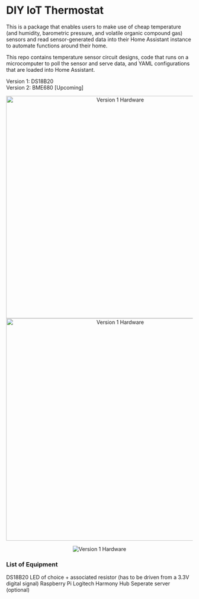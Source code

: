 # DIY IoT Thermostat

This is a package that enables users to make use of cheap temperature (and humidity, barometric pressure, and volatile organic compound gas) sensors and read sensor-generated data into their Home Assistant instance to automate functions around their home.

This repo contains temperature sensor circuit designs, code that runs on a microcomputer to poll the sensor and serve data, and YAML configurations that are loaded into Home Assistant.

Version 1: DS18B20  
Version 2: BME680 [Upcoming]

<p align="center">
  <img src="https://i.ibb.co/tLtbWQL/IMG-20200719-163154.jpg" height="600" alt="Version 1 Hardware"/>
  <img src="https://i.ibb.co/gtjVvfm/thermostat-panel.png" height="600" alt="Version 1 Hardware"/>
</p>
<p align="center">
  <img src="https://i.ibb.co/41WF6sR/thermostat.png" alt="Version 1 Hardware"/>
</p>

### List of Equipment

DS18B20
LED of choice + associated resistor (has to be driven from a 3.3V digital signal)
Raspberry Pi
Logitech Harmony Hub
Seperate server (optional)
